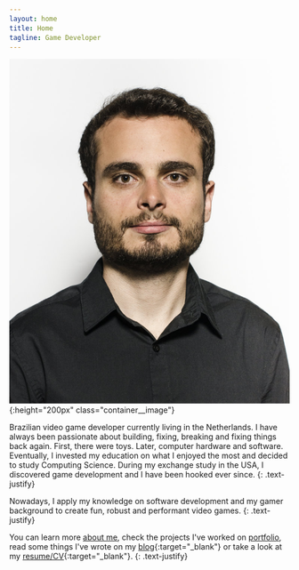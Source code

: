 ```yaml
---
layout: home
title: Home
tagline: Game Developer
---
```


![](assets/images/profile.png){:height="200px" class="container__image"}

Brazilian video game developer currently living in the Netherlands. I have always been passionate about building, fixing, breaking and fixing things back again. First, there were toys. Later, computer hardware and software. Eventually, I invested my education on what I enjoyed the most and decided to study Computing Science. During my exchange study in the USA, I discovered game development and I have been hooked ever since. 
{: .text-justify}

Nowadays, I apply my knowledge on software development and my gamer background to create fun, robust and performant video games.
{: .text-justify}

You can learn more [about me](about.html), check the projects I've worked on [portfolio](portfolio.html), read some things I've wrote on my [blog](http://blog.matheusamazonas.net){:target="_blank"} or take a look at my [resume/CV](assets/Matheus_Amazonas_Resume.pdf){:target="_blank"}. 
{: .text-justify}
